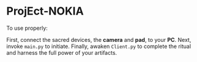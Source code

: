 # ProjEct-NOKIA

To use properly:

First, connect the sacred devices, the **camera** and **pad**, to your **PC**. Next, invoke `main.py` to initiate. Finally, awaken `Client.py` to complete the ritual and harness the full power of your artifacts.
